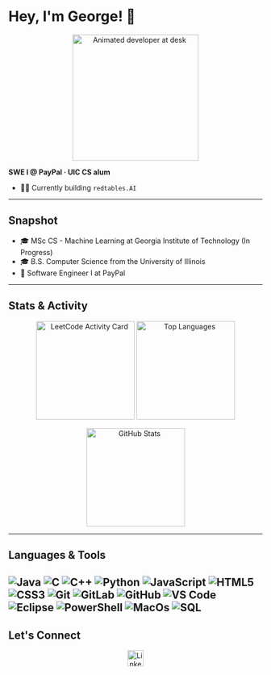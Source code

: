 # Hey, I'm George! 👋

<p align="center">
  <img alt="Animated developer at desk" src="https://assets.bwbx.io/images/users/iqjWHBFdfxIU/isCwaWZ36UOk/v0/-999x-999.gif" width="250" />
</p>

**SWE I @ PayPal · UIC CS alum**

- 👨‍💻 Currently building `redtables.AI`

---
## Snapshot

- 🎓 MSc CS - Machine Learning at Georgia Institute of Technology (In Progress)
- 🎓 B.S. Computer Science from the University of Illinois 
- 💼 Software Engineer I at PayPal


---

## Stats & Activity

<p align="center">
  <img src="https://leetcard.jacoblin.cool/tylerfoodforthought?ext=activity&theme=dark&animation=true" alt="LeetCode Activity Card" height="195" />
  <img src="https://github-readme-stats.vercel.app/api/top-langs/?username=GeorgeFashho&layout=compact&theme=dark" alt="Top Languages" height="195" />
</p>
<p align="center">
  <img src="https://github-readme-stats.vercel.app/api?username=GeorgeFashho&show_icons=true&theme=dark&count_private=true" alt="GitHub Stats" height="195" />
</p>

---

## Languages & Tools

![Java](https://img.shields.io/badge/Java-ED8B00?style=for-the-badge&logo=openjdk&logoColor=white)
![C](https://img.shields.io/badge/C-00599C?style=for-the-badge&logo=c&logoColor=white)
![C++](https://img.shields.io/badge/C%2B%2B-00599C?style=for-the-badge&logo=c%2B%2B&logoColor=white)
![Python](https://img.shields.io/badge/Python-FFD43B?style=for-the-badge&logo=python&logoColor=blue)
![JavaScript](https://img.shields.io/badge/JavaScript-323330?style=for-the-badge&logo=javascript&logoColor=F7DF1E)
![HTML5](https://img.shields.io/badge/HTML5-E34F26?style=for-the-badge&logo=html5&logoColor=white)
![CSS3](https://img.shields.io/badge/CSS3-1572B6?style=for-the-badge&logo=css3&logoColor=white)
![Git](https://img.shields.io/badge/GIT-E44C30?style=for-the-badge&logo=git&logoColor=white)
![GitLab](https://img.shields.io/badge/GitLab-330F63?style=for-the-badge&logo=gitlab&logoColor=white)
![GitHub](https://img.shields.io/badge/GitHub-100000?style=for-the-badge&logo=github&logoColor=white)
![VS Code](https://img.shields.io/badge/VSCode-0078D4?style=for-the-badge&logo=visual%20studio%20code&logoColor=white)
![Eclipse](https://img.shields.io/badge/Eclipse-2C2255?style=for-the-badge&logo=eclipse&logoColor=white)
![PowerShell](https://img.shields.io/badge/PowerShell-5391FE?style=for-the-badge&logo=powershell&logoColor=white)
![MacOs](https://img.shields.io/badge/mac%20os-000000?style=for-the-badge&logo=apple&logoColor=white)
![SQL](https://img.shields.io/badge/PostgreSQL-316192?style=for-the-badge&logo=postgresql&logoColor=white)
---

## Let's Connect

<p align="center">
  <a href="https://www.linkedin.com/in/george-fashho-92148413b/">
    <img alt="LinkedIn" height="32" src="https://logos-world.net/wp-content/uploads/2020/04/Linkedin-Logo.png" />
  </a>

</p>
